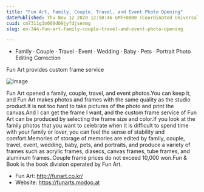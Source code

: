 ```yaml
---
title: "Fun Art, Family, Couple, Travel, and Event Photo Opening"
datePublished: Thu Nov 12 2020 12:50:46 GMT+0000 (Coordinated Universal Time)
cuid: cm7311g3o000d09jyfdjsenmg
slug: en-344-fun-art-family-couple-travel-and-event-photo-opening

---
```



- Family · Couple · Travel · Event · Wedding · Baby · Pets · Portrait Photo Editing Correction

Fun Art provides custom frame service

![Image](https://cdn.hashnode.com/res/hashnode/image/upload/v1739432230493/59b336a0-952c-4709-b64f-1eef7e985204.jpeg)

Fun Art opened a family, couple, travel, and event photos.You can keep it, and Fun Art makes photos and frames with the same quality as the studio product.It is not too hard to take pictures of the photo and print the canvas.And I can get the frame I want, and the custom frame service of Fun Art can be produced by selecting the frame size and color.If you look at the family photos that you want to celebrate when it is difficult to spend time with your family or lover, you can feel the sense of stability and comfort.Memories of storage of memories are edited by family, couple, travel, event, wedding, baby, pets, and portraits, and produce a variety of frames such as acrylic frames, diasecs, canvas frames, tube frames, and aluminum frames..Couple frame prices do not exceed 10,000 won.Fun & Book is the book division operated by Fun Art.

- Fun Art: http://funart.co.kr/
- Website: https://funarts.modoo.at